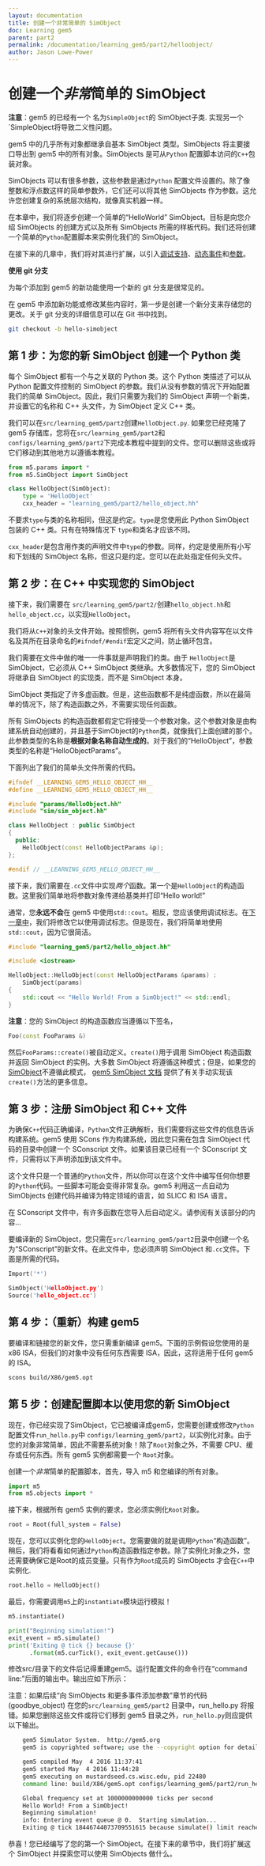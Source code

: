```yaml
---
layout: documentation
title: 创建一个非常简单的 SimObject
doc: Learning gem5
parent: part2
permalink: /documentation/learning_gem5/part2/helloobject/
author: Jason Lowe-Power
---
```


# 创建一个*非常*简单的 SimObject

**注意**：gem5 的已经有一个 名为`SimpleObject`的 SimObject子类. 实现另一个 `SimpleObject将导致二义性问题。

gem5 中的几乎所有对象都继承自基本 SimObject 类型。SimObjects 将主要接口导出到 gem5 中的所有对象。SimObjects 是可从`Python` 配置脚本访问的`C++`包装对象。

SimObjects 可以有很多参数，这些参数是通过`Python` 配置文件设置的。除了像整数和浮点数这样的简单参数外，它们还可以将其他 SimObjects 作为参数。这允许您创建复杂的系统层次结构，就像真实机器一样。

在本章中，我们将逐步创建一个简单的“HelloWorld” SimObject。目标是向您介绍 SimObjects 的创建方式以及所有 SimObjects 所需的样板代码。我们还将创建一个简单的`Python`配置脚本来实例化我们的 SimObject。

在接下来的几章中，我们将对其进行扩展，以引入[调试支持](../debugging)、[动态事件](../events)和[参数](../parameters)。

**使用 git 分支**

为每个添加到 gem5 的新功能使用一个新的 git 分支是很常见的。

在 gem5 中添加新功能或修改某些内容时，第一步是创建一个新分支来存储您的更改。关于 git 分支的详细信息可以在 Git 书中找到。

 ```bash
 git checkout -b hello-simobject
 ```

## 第 1 步：为您的新 SimObject 创建一个 Python 类

每个 SimObject 都有一个与之关联的 Python 类。这个 Python 类描述了可以从 Python 配置文件控制的 SimObject 的参数。我们从没有参数的情况下开始配置我们的简单 SimObject。因此，我们只需要为我们的 SimObject 声明一个新类，并设置它的名称和 C++ 头文件，为 SimObject 定义 C++ 类。

我们可以在`src/learning_gem5/part2`创建`HelloObject.py`. 如果您已经克隆了 gem5 存储库，您将在`src/learning_gem5/part2`和`configs/learning_gem5/part2`下完成本教程中提到的文件。您可以删除这些或将它们移动到其他地方以遵循本教程。

```python
from m5.params import *
from m5.SimObject import SimObject

class HelloObject(SimObject):
    type = 'HelloObject'
    cxx_header = "learning_gem5/part2/hello_object.hh"
```

不要求`type`与类的名称相同，但这是约定。`type`是您使用此 Python SimObject 包装的 C++ 类。只有在特殊情况下 `type`和类名才应该不同。

`cxx_header`是包含用作类的声明文件中`type`的参数。同样，约定是使用所有小写和下划线的 SimObject 名称，但这只是约定。您可以在此处指定任何头文件。

## 第 2 步：在 C++ 中实现您的 SimObject

接下来，我们需要在 `src/learning_gem5/part2/`创建`hello_object.hh`和`hello_object.cc`，以实现`HelloObject`。

我们将从`C++`对象的头文件开始。按照惯例，gem5 将所有头文件内容写在以文件名及其所在目录命名的`#ifndef/#endif`宏定义之间，防止循环包含。

我们需要在文件中做的唯一一件事就是声明我们的类。由于 `HelloObject`是 SimObject，它必须从 C++ SimObject 类继承。大多数情况下，您的 SimObject 将继承自 SimObject 的实现类，而不是 SimObject 本身。

SimObject 类指定了许多虚函数。但是，这些函数都不是纯虚函数，所以在最简单的情况下，除了构造函数之外，不需要实现任何函数。

所有 SimObjects 的构造函数都假定它将接受一个参数对象。这个参数对象是由构建系统自动创建的，并且基于SimObject的`Python`类，就像我们上面创建的那个。此参数类型的名称是**根据对象名称自动生成的**。对于我们的“HelloObject”，参数类型的名称是“HelloObjectParams”。

下面列出了我们的简单头文件所需的代码。

```cpp
#ifndef __LEARNING_GEM5_HELLO_OBJECT_HH__
#define __LEARNING_GEM5_HELLO_OBJECT_HH__

#include "params/HelloObject.hh"
#include "sim/sim_object.hh"

class HelloObject : public SimObject
{
  public:
    HelloObject(const HelloObjectParams &p);
};

#endif // __LEARNING_GEM5_HELLO_OBJECT_HH__
```

接下来，我们需要在`.cc`文件中实现*两个*函数。第一个是`HelloObject`的构造函数。这里我们简单地将参数对象传递给基类并打印“Hello world!”

通常，您**永远不会**在 gem5 中使用`std::cout`。相反，您应该使用调试标志。在[下一章中](../debugging)，我们将修改它以使用调试标志。但是现在，我们将简单地使用`std::cout`，因为它很简洁。

```cpp
#include "learning_gem5/part2/hello_object.hh"

#include <iostream>

HelloObject::HelloObject(const HelloObjectParams &params) :
    SimObject(params)
{
    std::cout << "Hello World! From a SimObject!" << std::endl;
}
```

**注意**：您的 SimObject 的构造函数应当遵循以下签名，

```cpp
Foo(const FooParams &)
```

然后`FooParams::create()`被自动定义。`create()`用于调用 SimObject 构造函数并返回 SimObject 的实例。大多数 SimObject 将遵循这种模式；但是，如果您的[SimObject](http://doxygen.gem5.org/release/current/classSimObject.html#details)不遵循此模式， [gem5 SimObject 文档](http://doxygen.gem5.org/release/current/classSimObject.html#details) 提供了有关手动实现该`create()`方法的更多信息。

## 第 3 步：注册 SimObject 和 C++ 文件

为确保`C++`代码正确编译，`Python`文件正确解析，我们需要将这些文件的信息告诉构建系统。gem5 使用 SCons 作为构建系统，因此您只需在包含 SimObject 代码的目录中创建一个 SConscript 文件。如果该目录已经有一个 SConscript 文件，只需将以下声明添加到该文件中。

这个文件只是一个普通的`Python`文件，所以你可以在这个文件中编写任何你想要的`Python`代码。一些脚本可能会变得非常复杂。gem5 利用这一点自动为 SimObjects 创建代码并编译为特定领域的语言，如 SLICC 和 ISA 语言。

在 SConscript 文件中，有许多函数在您导入后自动定义。请参阅有关该部分的内容...

要编译新的 SimObject，您只需在`src/learning_gem5/part2`目录中创建一个名为“SConscript”的新文件。在此文件中，您必须声明 SimObject 和`.cc`文件。下面是所需的代码。

```cpp
Import('*')

SimObject('HelloObject.py')
Source('hello_object.cc')
```

## 第 4 步：（重新）构建 gem5

要编译和链接您的新文件，您只需重新编译 gem5。下面的示例假设您使用的是 x86 ISA，但我们的对象中没有任何东西需要 ISA，因此，这将适用于任何 gem5 的 ISA。

```bash
scons build/X86/gem5.opt
```

## 第 5 步：创建配置脚本以使用您的新 SimObject

现在，你已经实现了SimObject，它已被编译成gem5，您需要创建或修改`Python`配置文件`run_hello.py`中 `configs/learning_gem5/part2`，以实例化对象。由于您的对象非常简单，因此不需要系统对象！除了`Root`对象之外，不需要 CPU、缓存或任何东西。所有 gem5 实例都需要一个 `Root`对象。

创建一个*非常*简单的配置脚本，首先，导入 m5 和您编译的所有对象。

```python
import m5
from m5.objects import *
```

接下来，根据所有 gem5 实例的要求，您必须实例化`Root`对象。

```python
root = Root(full_system = False)
```

现在，您可以实例化您的`HelloObject`。您需要做的就是调用`Python`“构造函数”。稍后，我们将看看如何通过`Python`构造函数指定参数。除了实例化对象之外，您还需要确保它是Root的成员变量。只有作为`Root`成员的 SimObjects 才会在`C++`中实例化.

```python
root.hello = HelloObject()
```

最后，你需要调用`m5`上的`instantiate`模块运行模拟！

```python
m5.instantiate()

print("Beginning simulation!")
exit_event = m5.simulate()
print('Exiting @ tick {} because {}'
      .format(m5.curTick(), exit_event.getCause()))
```

修改src/目录下的文件后记得重建gem5。运行配置文件的命令行在“command line:”后面的输出中。输出应如下所示：

注意：如果后续“向 SimObjects 和更多事件添加参数”章节的代码 (goodbye_object) 在您的`src/learning_gem5/part2` 目录中，run_hello.py 将报错。如果您删除这些文件或将它们移到 gem5 目录之外，`run_hello.py`则应提供以下输出。

```bash
    gem5 Simulator System.  http://gem5.org
    gem5 is copyrighted software; use the --copyright option for details.

    gem5 compiled May  4 2016 11:37:41
    gem5 started May  4 2016 11:44:28
    gem5 executing on mustardseed.cs.wisc.edu, pid 22480
    command line: build/X86/gem5.opt configs/learning_gem5/part2/run_hello.py

    Global frequency set at 1000000000000 ticks per second
    Hello World! From a SimObject!
    Beginning simulation!
    info: Entering event queue @ 0.  Starting simulation...
    Exiting @ tick 18446744073709551615 because simulate() limit reached
```

恭喜！您已经编写了您的第一个 SimObject。在接下来的章节中，我们将扩展这个 SimObject 并探索您可以使用 SimObjects 做什么。

